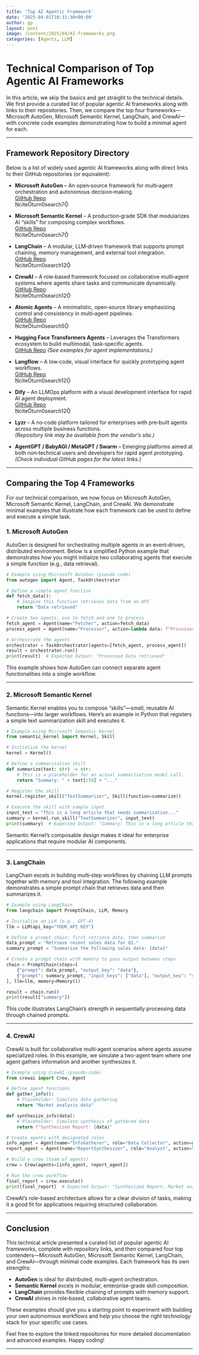```yaml
---
title: 'Top AI Agentic Framework'
date: '2025-04-01T10:31:30+00:00'
author: gp
layout: post
image: /content/2025/04/AI-frameworks.png
categories: [Agents, LLM]
---
```


# Technical Comparison of Top Agentic AI Frameworks

In this article, we skip the basics and get straight to the technical details. We first provide a curated list of popular agentic AI frameworks along with links to their repositories. Then, we compare the top four frameworks—Microsoft AutoGen, Microsoft Semantic Kernel, LangChain, and CrewAI—with concrete code examples demonstrating how to build a minimal agent for each.

---

## Framework Repository Directory

Below is a list of widely used agentic AI frameworks along with direct links to their GitHub repositories (or equivalent):

- **Microsoft AutoGen** – An open‑source framework for multi‑agent orchestration and autonomous decision‑making.  
  [GitHub Repo](https://github.com/microsoft/autogen)  
  citeturn0search7

- **Microsoft Semantic Kernel** – A production‑grade SDK that modularizes AI “skills” for composing complex workflows.  
  [GitHub Repo](https://github.com/microsoft/semantic-kernel)  
  citeturn0search7

- **LangChain** – A modular, LLM‑driven framework that supports prompt chaining, memory management, and external tool integration.  
  [GitHub Repo](https://github.com/hwchase17/langchain)  
  citeturn0search12

- **CrewAI** – A role‑based framework focused on collaborative multi‑agent systems where agents share tasks and communicate dynamically.  
  [GitHub Repo](https://github.com/crewAIInc/crewAI)  
  citeturn0search12

- **Atomic Agents** – A minimalistic, open‑source library emphasizing control and consistency in multi‑agent pipelines.  
  [GitHub Repo](https://github.com/BrainBlend-AI/atomic-agents)  
  citeturn0search5

- **Hugging Face Transformers Agents** – Leverages the Transformers ecosystem to build multimodal, task‑specific agents.  
  [GitHub Repo](https://github.com/huggingface/transformers) *(See examples for agent implementations.)*

- **Langflow** – A low‑code, visual interface for quickly prototyping agent workflows.  
  [GitHub Repo](https://github.com/langflow/langflow)  
  citeturn0search12

- **Dify** – An LLMOps platform with a visual development interface for rapid AI agent deployment.  
  [GitHub Repo](https://github.com/dify-ai/dify)  
  citeturn0search12

- **Lyzr** – A no‑code platform tailored for enterprises with pre‑built agents across multiple business functions.  
  *(Repository link may be available from the vendor’s site.)*

- **AgentGPT / BabyAGI / MetaGPT / Swarm** – Emerging platforms aimed at both non‑technical users and developers for rapid agent prototyping.  
  *(Check individual GitHub pages for the latest links.)*

---

## Comparing the Top 4 Frameworks

For our technical comparison, we now focus on Microsoft AutoGen, Microsoft Semantic Kernel, LangChain, and CrewAI. We demonstrate minimal examples that illustrate how each framework can be used to define and execute a simple task.

### 1. Microsoft AutoGen

AutoGen is designed for orchestrating multiple agents in an event‑driven, distributed environment. Below is a simplified Python example that demonstrates how you might initialize two collaborating agents that execute a simple function (e.g., data retrieval).

```python
# Example using Microsoft AutoGen (pseudo-code)
from autogen import Agent, TaskOrchestrator

# Define a simple agent function
def fetch_data():
    # Imagine this function retrieves data from an API
    return "Data retrieved"

# Create two agents: one to fetch and one to process
fetch_agent = Agent(name="Fetcher", action=fetch_data)
process_agent = Agent(name="Processor", action=lambda data: f"Processed {data}")

# Orchestrate the agents
orchestrator = TaskOrchestrator(agents=[fetch_agent, process_agent])
result = orchestrator.run()
print(result)  # Expected Output: "Processed Data retrieved"
```

This example shows how AutoGen can connect separate agent functionalities into a single workflow.

---

### 2. Microsoft Semantic Kernel

Semantic Kernel enables you to compose “skills”—small, reusable AI functions—into larger workflows. Here’s an example in Python that registers a simple text summarization skill and executes it.

```python
# Example using Microsoft Semantic Kernel
from semantic_kernel import Kernel, Skill

# Initialize the kernel
kernel = Kernel()

# Define a summarization skill
def summarize(text: str) -> str:
    # This is a placeholder for an actual summarization model call.
    return "Summary: " + text[:50] + "..."

# Register the skill
kernel.register_skill("TextSummarizer", Skill(function=summarize))

# Execute the skill with sample input
input_text = "This is a long article that needs summarization..."
summary = kernel.run_skill("TextSummarizer", input_text)
print(summary)  # Expected Output: "Summary: This is a long article that needs summar..."
```

Semantic Kernel’s composable design makes it ideal for enterprise applications that require modular AI components.

---

### 3. LangChain

LangChain excels in building multi‑step workflows by chaining LLM prompts together with memory and tool integration. The following example demonstrates a simple prompt chain that retrieves data and then summarizes it.

```python
# Example using LangChain
from langchain import PromptChain, LLM, Memory

# Initialize an LLM (e.g., GPT-4)
llm = LLM(api_key="YOUR_API_KEY")

# Define a prompt chain: first retrieve data, then summarize
data_prompt = "Retrieve recent sales data for Q1."
summary_prompt = "Summarize the following sales data: {data}"

# Create a prompt chain with memory to pass output between steps
chain = PromptChain(steps=[
    {"prompt": data_prompt, "output_key": "data"},
    {"prompt": summary_prompt, "input_keys": ["data"], "output_key": "summary"}
], llm=llm, memory=Memory())

result = chain.run()
print(result["summary"])
```

This code illustrates LangChain’s strength in sequentially processing data through chained prompts.

---

### 4. CrewAI

CrewAI is built for collaborative multi‑agent scenarios where agents assume specialized roles. In this example, we simulate a two-agent team where one agent gathers information and another synthesizes it.

```python
# Example using CrewAI (pseudo-code)
from crewai import Crew, Agent

# Define agent functions
def gather_info():
    # Placeholder: Simulate data gathering
    return "Market analysis data"

def synthesize_info(data):
    # Placeholder: Simulate synthesis of gathered data
    return f"Synthesized Report: {data}"

# Create agents with designated roles
info_agent = Agent(name="InfoGatherer", role="Data Collector", action=gather_info)
report_agent = Agent(name="ReportSynthesizer", role="Analyst", action=lambda: synthesize_info(info_agent.run()))

# Build a crew (team of agents)
crew = Crew(agents=[info_agent, report_agent])

# Run the crew workflow
final_report = crew.execute()
print(final_report)  # Expected Output: "Synthesized Report: Market analysis data"
```

CrewAI’s role-based architecture allows for a clear division of tasks, making it a good fit for applications requiring structured collaboration.

---

## Conclusion

This technical article presented a curated list of popular agentic AI frameworks, complete with repository links, and then compared four top contenders—Microsoft AutoGen, Microsoft Semantic Kernel, LangChain, and CrewAI—through minimal code examples. Each framework has its own strengths:

- **AutoGen** is ideal for distributed, multi-agent orchestration.
- **Semantic Kernel** excels in modular, enterprise-grade skill composition.
- **LangChain** provides flexible chaining of prompts with memory support.
- **CrewAI** shines in role‑based, collaborative agent teams.

These examples should give you a starting point to experiment with building your own autonomous workflows and help you choose the right technology stack for your specific use cases.

Feel free to explore the linked repositories for more detailed documentation and advanced examples. Happy coding!

---
